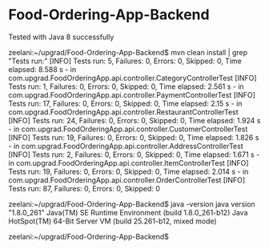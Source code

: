 # Food-Ordering-App-Backend

Tested with Java 8 successfully

zeelani:~/upgrad/Food-Ordering-App-Backend$ mvn clean install | grep  "Tests run:"
[INFO] Tests run: 5, Failures: 0, Errors: 0, Skipped: 0, Time elapsed: 8.588 s - in com.upgrad.FoodOrderingApp.api.controller.CategoryControllerTest
[INFO] Tests run: 1, Failures: 0, Errors: 0, Skipped: 0, Time elapsed: 2.561 s - in com.upgrad.FoodOrderingApp.api.controller.PaymentControllerTest
[INFO] Tests run: 17, Failures: 0, Errors: 0, Skipped: 0, Time elapsed: 2.15 s - in com.upgrad.FoodOrderingApp.api.controller.RestaurantControllerTest
[INFO] Tests run: 24, Failures: 0, Errors: 0, Skipped: 0, Time elapsed: 1.924 s - in com.upgrad.FoodOrderingApp.api.controller.CustomerControllerTest
[INFO] Tests run: 19, Failures: 0, Errors: 0, Skipped: 0, Time elapsed: 1.826 s - in com.upgrad.FoodOrderingApp.api.controller.AddressControllerTest
[INFO] Tests run: 2, Failures: 0, Errors: 0, Skipped: 0, Time elapsed: 1.671 s - in com.upgrad.FoodOrderingApp.api.controller.ItemControllerTest
[INFO] Tests run: 19, Failures: 0, Errors: 0, Skipped: 0, Time elapsed: 2.014 s - in com.upgrad.FoodOrderingApp.api.controller.OrderControllerTest
[INFO] Tests run: 87, Failures: 0, Errors: 0, Skipped: 0

zeelani:~/upgrad/Food-Ordering-App-Backend$ java -version
java version "1.8.0_261"
Java(TM) SE Runtime Environment (build 1.8.0_261-b12)
Java HotSpot(TM) 64-Bit Server VM (build 25.261-b12, mixed mode)

zeelani:~/upgrad/Food-Ordering-App-Backend$ 
